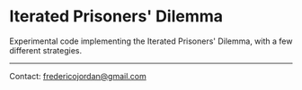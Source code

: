 # Iterated Prisoners' Dilemma
Experimental code implementing the Iterated Prisoners' Dilemma, with a few different strategies.

---
Contact: fredericojordan@gmail.com
